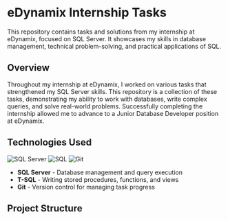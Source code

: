 # eDynamix Internship Tasks

This repository contains tasks and solutions from my internship at eDynamix, focused on SQL Server. It showcases my skills in database management, technical problem-solving, and practical applications of SQL.



## Overview

Throughout my internship at eDynamix, I worked on various tasks that strengthened my SQL Server skills. This repository is a collection of these tasks, demonstrating my ability to work with databases, write complex queries, and solve real-world problems. Successfully completing the internship allowed me to advance to a Junior Database Developer position at eDynamix.

## Technologies Used
![SQL Server](https://img.shields.io/badge/SQL%20Server-0078D4?style=for-the-badge&logo=microsoft-sql-server&logoColor=white)
![SQL](https://img.shields.io/badge/SQL-003B57?style=for-the-badge&logo=sqlite&logoColor=white)
![Git](https://img.shields.io/badge/Git-F05032?style=for-the-badge&logo=git&logoColor=white)
- **SQL Server** - Database management and query execution
- **T-SQL** - Writing stored procedures, functions, and views
- **Git** - Version control for managing task progress

## Project Structure

